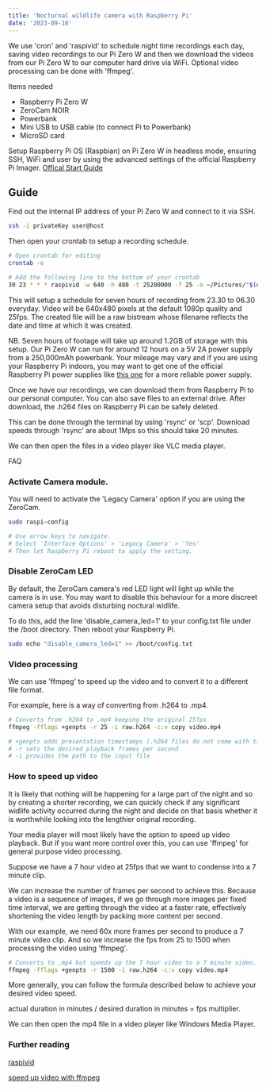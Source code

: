 ```yaml
--- 
title: 'Nocturnal wildlife camera with Raspberry Pi'
date: '2023-09-16' 
---
```


We use 'cron' and 'raspivid' to schedule night time recordings each day, saving video recordings to our Pi Zero W and then we download the videos from our Pi Zero W to our computer hard drive via WiFi. Optional video processing can be done with 'ffmpeg'.

Items needed
- Raspberry Pi Zero W 
- ZeroCam NOIR 
- Powerbank 
- Mini USB to USB cable (to connect Pi to Powerbank)
- MicroSD card 

Setup Raspberry Pi OS (Raspbian) on Pi Zero W in headless mode, ensuring SSH, WiFi and user by using the advanced settings of the official Raspberry Pi Imager. [Offical Start Guide](https://www.raspberrypi.com/documentation/computers/getting-started.html#setting-up-your-raspberry-pi)

## Guide

Find out the internal IP address of your Pi Zero W and connect to it via SSH.

```bash
ssh -i privateKey user@host 
``` 

Then open your crontab to setup a recording schedule.

```bash
# Open crontab for editing
crontab -e 

# Add the following line to the bottom of your crontab
30 23 * * * raspivid -w 640 -h 480 -t 25200000 -f 25 -o ~/Pictures/"$(date +%Y%m%dT%H%M%S)".h264 
```

This will setup a schedule for seven hours of recording from 23.30 to 06.30 everyday. Video will be 640x480 pixels at the default 1080p quality and 25fps. 
The created file will be a raw bistream whose filename reflects the date and time at which it was created.

NB. 
Seven hours of footage will take up around 1.2GB of storage with this setup. Our Pi Zero W can run for around 12 hours on a 5V 2A power supply from a 250,000mAh powerbank. Your mileage may vary and if you are using your Raspberry Pi indoors, you may want to get one of the official Raspberry Pi power supplies like [this one](https://thepihut.com/products/raspberry-pi-zero-uk-power-supply) for a more reliable power supply.

Once we have our recordings, we can download them from Raspberry Pi to our personal computer. You can also save files to an external drive. 
After download, the .h264 files on Raspberry Pi can be safely deleted.

This can be done through the terminal by using 'rsync' or 'scp'. 
Download speeds through 'rsync' are about 1Mps so this should take 20 minutes.

We can then open the files in a video player like VLC media player.


FAQ 

### Activate Camera module. 

You will need to activate the 'Legacy Camera' option if you are using the ZeroCam.

```bash 
sudo raspi-config 

# Use arrow keys to navigate.
# Select 'Interface Options' > 'Legacy Camera' > 'Yes' 
# Then let Raspberry Pi reboot to apply the setting.
```
 
### Disable ZeroCam LED 

By default, the ZeroCam camera's red LED light will light up while the camera is in use. You may want to disable this behaviour for a more discreet camera setup that avoids disturbing noctural widlife.

To do this, add the line 'disable_camera_led=1' to your config.txt file under the /boot directory. 
Then reboot your Raspberry Pi. 

```bash 
sudo echo "disable_camera_led=1" >> /boot/config.txt
```

### Video processing 

We can use 'ffmpeg' to speed up the video and to convert it to a different file format.

For example, here is a way of converting from .h264 to .mp4.

```bash 
# Converts from .h264 to .mp4 keeping the original 25fps
ffmpeg -fflags +genpts -r 25 -i raw.h264 -c:v copy video.mp4

# +genpts adds presentation timestamps (.h264 files do not come with timestamps)
# -r sets the desired playback frames per second
# -i provides the path to the input file
```

### How to speed up video 

It is likely that nothing will be happening for a large part of the night and so by creating a shorter recording, we can quickly check if any significant widlife activity occurred during the night and decide on that basis whether it is worthwhile looking into the lengthier original recording.

Your media player will most likely have the option to speed up video playback. But if you want more control over this, you can use 'ffmpeg' for general purpose video processing.

Suppose we have a 7 hour video at 25fps that we want to condense into a 7 minute clip. 

We can increase the number of frames per second to achieve this. Because a video is a sequence of images, if we go through more images per fixed time interval, we are getting through the video at a faster rate, effectively shortening the video length by packing more content per second. 

With our example, we need 60x more frames per second to produce a 7 minute video clip. And so we increase the fps from 25 to 1500 when processing the video using 'ffmpeg'. 

```bash 
# Converts to .mp4 but speeds up the 7 hour video to a 7 minute video.
ffmpeg -fflags +genpts -r 1500 -i raw.h264 -c:v copy video.mp4
```

More generally, you can follow the formula described below to achieve your desired video speed.

actual duration in minutes / desired duration in minutes = fps multiplier. 

We can then open the mp4 file in a video player like Windows Media Player.


### Further reading 
[raspivid](https://www.raspberrypi.com/documentation/computers/camera_software.html#raspivid)

[speed up video with ffmpeg](http://trac.ffmpeg.org/wiki/How%20to%20speed%20up%20/%20slow%20down%20a%20video)
